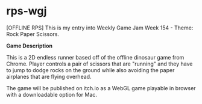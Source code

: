 # rps-wgj

[OFFLINE RPS] This is my entry into Weekly Game Jam Week 154 - Theme: Rock Paper Scissors.

**Game Description**

This is a 2D endless runner based off of the offline dinosaur game from Chrome. Player controls a pair of scissors that are "running" and they have to jump to dodge rocks on the ground while also avoiding the paper airplanes that are flying overhead.


The game will be published on itch.io as a WebGL game playable in browser with a downloadable option for Mac.

